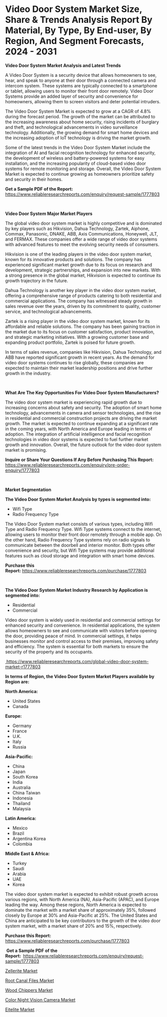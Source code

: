<p><h1>Video Door System Market Size, Share & Trends Analysis Report By Material, By Type, By End-user, By Region, And Segment Forecasts, 2024 - 2031</h1></p><p><strong>Video Door System Market Analysis and Latest Trends</strong></p>
<p><p>A Video Door System is a security device that allows homeowners to see, hear, and speak to anyone at their door through a connected camera and intercom system. These systems are typically connected to a smartphone or tablet, allowing users to monitor their front door remotely. Video Door Systems provide an added layer of security and convenience for homeowners, allowing them to screen visitors and deter potential intruders.</p><p>The Video Door System Market is expected to grow at a CAGR of 4.8% during the forecast period. The growth of the market can be attributed to the increasing awareness about home security, rising incidents of burglary and theft, and technological advancements in video surveillance technology. Additionally, the growing demand for smart home devices and the increasing adoption of IoT technology is driving the market growth.</p><p>Some of the latest trends in the Video Door System Market include the integration of AI and facial recognition technology for enhanced security, the development of wireless and battery-powered systems for easy installation, and the increasing popularity of cloud-based video door systems for remote monitoring and storage. Overall, the Video Door System Market is expected to continue growing as homeowners prioritize safety and security in their homes.</p></p>
<p><strong>Get a Sample PDF of the Report:&nbsp;</strong> <a href="https://www.reliableresearchreports.com/enquiry/request-sample/1777803">https://www.reliableresearchreports.com/enquiry/request-sample/1777803</a></p>
<p>&nbsp;</p>
<p><strong>Video Door System Major Market Players</strong></p>
<p><p>The global video door system market is highly competitive and is dominated by key players such as Hikvision, Dahua Technology, Zartek, Aiphone, Commax, Panasonic, DNAKE, ABB, Axis Communications, Honeywell, JLT, and FERMAX. These companies offer a wide range of video door systems with advanced features to meet the evolving security needs of consumers.</p><p>Hikvision is one of the leading players in the video door system market, known for its innovative products and solutions. The company has experienced significant market growth due to its focus on research and development, strategic partnerships, and expansion into new markets. With a strong presence in the global market, Hikvision is expected to continue its growth trajectory in the future.</p><p>Dahua Technology is another key player in the video door system market, offering a comprehensive range of products catering to both residential and commercial applications. The company has witnessed steady growth in sales revenue over the years, driven by its commitment to quality, customer service, and technological advancements.</p><p>Zartek is a rising player in the video door system market, known for its affordable and reliable solutions. The company has been gaining traction in the market due to its focus on customer satisfaction, product innovation, and strategic marketing initiatives. With a growing customer base and expanding product portfolio, Zartek is poised for future growth.</p><p>In terms of sales revenue, companies like Hikvision, Dahua Technology, and ABB have reported significant growth in recent years. As the demand for video door systems continues to rise globally, these companies are expected to maintain their market leadership positions and drive further growth in the industry.</p></p>
<p>&nbsp;</p>
<p><strong>What Are The Key Opportunities For Video Door System Manufacturers?</strong></p>
<p><p>The video door system market is experiencing rapid growth due to increasing concerns about safety and security. The adoption of smart home technology, advancements in camera and sensor technologies, and the rise in residential and commercial construction projects are driving the market growth. The market is expected to continue expanding at a significant rate in the coming years, with North America and Europe leading in terms of adoption. The integration of artificial intelligence and facial recognition technologies in video door systems is expected to fuel further market growth and innovation. Overall, the future outlook for the video door system market is promising.</p></p>
<p><strong>Inquire or Share Your Questions If Any Before Purchasing This Report:</strong> <a href="https://www.reliableresearchreports.com/enquiry/pre-order-enquiry/1777803">https://www.reliableresearchreports.com/enquiry/pre-order-enquiry/1777803</a></p>
<p>&nbsp;</p>
<p><strong>Market Segmentation</strong></p>
<p><strong>The Video Door System Market Analysis by types is segmented into:</strong></p>
<p><ul><li>Wifi Type</li><li>Radio Frequency Type</li></ul></p>
<p><p>The Video Door System market consists of various types, including Wifi Type and Radio Frequency Type. Wifi Type systems connect to the internet, allowing users to monitor their front door remotely through a mobile app. On the other hand, Radio Frequency Type systems rely on radio signals to communicate between the doorbell and interior monitor. Both types offer convenience and security, but Wifi Type systems may provide additional features such as cloud storage and integration with smart home devices.</p></p>
<p><strong>Purchase this Report:&nbsp;</strong><a href="https://www.reliableresearchreports.com/purchase/1777803">https://www.reliableresearchreports.com/purchase/1777803</a></p>
<p>&nbsp;</p>
<p><strong>The Video Door System Market Industry Research by Application is segmented into:</strong></p>
<p><ul><li>Residential</li><li>Commercial</li></ul></p>
<p><p>Video door system is widely used in residential and commercial settings for enhanced security and convenience. In residential applications, the system allows homeowners to see and communicate with visitors before opening the door, providing peace of mind. In commercial settings, it helps businesses monitor and control access to their premises, improving safety and efficiency. The system is essential for both markets to ensure the security of the property and its occupants.</p></p>
<p><a href="https://www.reliableresearchreports.com/global-video-door-system-market-r1777803">&nbsp;https://www.reliableresearchreports.com/global-video-door-system-market-r1777803</a></p>
<p><strong>In terms of Region, the Video Door System Market Players available by Region are:</strong></p>
<p>
    <p> <strong> North America: </strong>
        <ul>
            <li>United States</li>
            <li>Canada</li>
        </ul>
        </p> 
    <p> <strong> Europe: </strong>
        <ul>
            <li>Germany</li>
            <li>France</li>
            <li>U.K.</li>
            <li>Italy</li>
            <li>Russia</li>
        </ul>
        </p> 
    <p> <strong> Asia-Pacific: </strong>
        <ul>
            <li>China</li>
            <li>Japan</li>
            <li>South Korea</li>
            <li>India</li>
            <li>Australia</li>
            <li>China Taiwan</li>
            <li>Indonesia</li>
            <li>Thailand</li>
            <li>Malaysia</li>
        </ul>
        </p> 
    <p> <strong> Latin America: </strong>
        <ul>
            <li>Mexico</li>
            <li>Brazil</li>
            <li>Argentina Korea</li>
            <li>Colombia</li>
        </ul>
        </p> 
    <p> <strong> Middle East & Africa: </strong>
        <ul>
            <li>Turkey</li>
            <li>Saudi</li>
            <li>Arabia</li>
            <li>UAE</li>
            <li>Korea</li>
        </ul>
    </p>
    </p>
<p><p>The video door system market is expected to exhibit robust growth across various regions, with North America (NA), Asia-Pacific (APAC), and Europe leading the way. Among these regions, North America is expected to dominate the market with a market share of approximately 35%, followed closely by Europe at 30% and Asia-Pacific at 25%. The United States and China are anticipated to be key contributors to the growth of the video door system market, with a market share of 20% and 15%, respectively.</p></p>
<p><strong>Purchase this Report: </strong><a href="https://www.reliableresearchreports.com/purchase/1777803">https://www.reliableresearchreports.com/purchase/1777803</a></p>
<p>&nbsp;<strong>Get a Sample PDF of the Report:&nbsp;&nbsp;</strong><a href="https://www.reliableresearchreports.com/enquiry/request-sample/1777803">https://www.reliableresearchreports.com/enquiry/request-sample/1777803</a></p>
<p><strong></strong></p>
<p><p><a href="https://issuu.com/reportprime-2/docs/zellerite-market-size-2030.pptx">Zellerite Market</a></p><p><a href="https://www.linkedin.com/pulse/root-canal-files-market-exploring-share-trends-future-0kyve?trackingId=X2gUto4s%2Bc36%2BiueMxkrqQ%3D%3D">Root Canal Files Market</a></p><p><a href="https://www.linkedin.com/pulse/wood-chippers-market-trends-forecast-competitive-analysis-2031-bmame?trackingId=uo6t%2Fj5rdTwhGVUVcgnVfA%3D%3D">Wood Chippers Market</a></p><p><a href="https://github.com/gamblestampleyjenny50m5sl6/Market-Research-Report-List-2/blob/main/color-night-vision-camera-market.md">Color Night Vision Camera Market</a></p><p><a href="https://issuu.com/reportprime-2/docs/eitelite-market-size-2030.pptx">Eitelite Market</a></p></p>